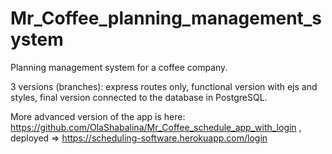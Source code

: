 # Mr_Coffee_planning_management_system

Planning management system for a coffee company. 

3 versions (branches): express routes only, functional version with ejs and styles, final version connected to the database in PostgreSQL.

More advanced version of the app is here: https://github.com/OlaShabalina/Mr_Coffee_schedule_app_with_login , deployed => https://scheduling-software.herokuapp.com/login
